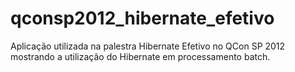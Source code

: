 qconsp2012_hibernate_efetivo
============================

Aplicação utilizada na palestra Hibernate Efetivo no QCon SP 2012 mostrando a utilização do Hibernate em processamento batch.